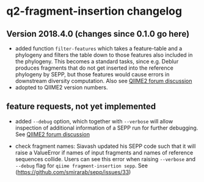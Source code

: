 # q2-fragment-insertion changelog

## Version 2018.4.0 (changes since 0.1.0 go here)

* added function `filter-features` which takes a feature-table and a phylogeny and filters the table down to those features also included in the phylogeny. This becomes a standard tasks, since e.g. Deblur produces fragments that do not get inserted into the reference phylogeny by SEPP, but those features would cause errors in downstream diversity computation. Also see [QIIME2 forum discussion](https://forum.qiime2.org/t/filter-feature-table-phylogenetically/4462)
* adopted to QIIME2 version numbers.

## feature requests, not yet implemented

* added `--debug` option, which together with `--verbose` will allow inspection of additional information of a SEPP run for further debugging. See [QIIME2 forum discussion](https://forum.qiime2.org/t/pass-verbose-flag-to-executable/4461)

* check fragment names: Siavash updated his SEPP code such that it will raise a ValueError if names of input fragments and names of reference sequences collide. Users can see this error when raising `--verbose` and `--debug` flag for `qiime fragment-insertion sepp`. See (https://github.com/smirarab/sepp/issues/33)
